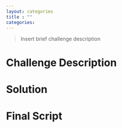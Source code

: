 ```yaml
---
layout: categories
title : ""
categories: 
---
```


> Insert brief challenge description

# Challenge Description

# Solution

# Final Script
